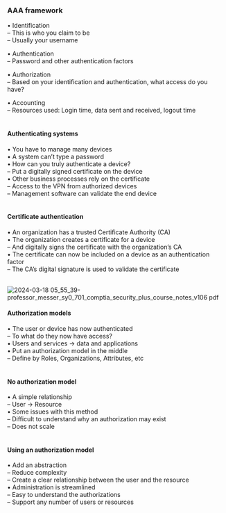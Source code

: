 ###  AAA framework  

• Identification  
– This is who you claim to be  
– Usually your username  

• Authentication  
– Password and other authentication factors  

• Authorization  
– Based on your identification and authentication, what access do you have?  

• Accounting  
– Resources used: Login time, data sent and received, logout time  
<br>


####  Authenticating systems  

• You have to manage many devices  
• A system can’t type a password  
• How can you truly authenticate a device?  
– Put a digitally signed certificate on the device  
• Other business processes rely on the certificate  
– Access to the VPN from authorized devices  
– Management software can validate the end device  
<br>


####  Certificate authentication  
• An organization has a trusted Certificate Authority (CA)  
• The organization creates a certificate for a device  
– And digitally signs the certificate with the organization’s CA  
• The certificate can now be included on a device as an authentication factor  
– The CA’s digital signature is used to validate the certificate  
<br>

![2024-03-18 05_55_39-professor_messer_sy0_701_comptia_security_plus_course_notes_v106 pdf](https://github.com/0xVoLk/Security-701/assets/100092212/53b9baa5-29dd-45e0-9648-b56afff1e077)  

####  Authorization models  

• The user or device has now authenticated  
– To what do they now have access?  
• Users and services -> data and applications  
• Put an authorization model in the middle  
– Define by Roles, Organizations, Attributes, etc  
<br>


####  No authorization model  

• A simple relationship  
– User -> Resource  
• Some issues with this method  
– Difficult to understand why an authorization may exist  
– Does not scale  
<br>


####  Using an authorization model  

• Add an abstraction  
– Reduce complexity  
– Create a clear relationship between the user and the resource  
• Administration is streamlined  
– Easy to understand the authorizations  
– Support any number of users or resources
